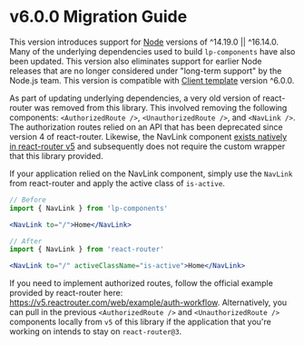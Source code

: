 # v6.0.0 Migration Guide

This version introduces support for [Node](https://nodejs.org/en/) versions of ^14.19.0 || ^16.14.0. Many of the underlying dependencies used to build `lp-components` have also been updated. This version also eliminates support for earlier Node releases that are no longer considered under "long-term support" by the Node.js team. This version is compatible with [Client template](https://github.com/LaunchPadLab/client-template) version ^6.0.0.

As part of updating underlying dependencies, a very old version of react-router was removed from this library. This involved removing the following components: `<AuthorizedRoute />`, `<UnauthorizedRoute />`, and `<NavLink />`. The authorization routes relied on an API that has been deprecated since version 4 of react-router. Likewise, the NavLink component [exists natively in react-router v5](https://v5.reactrouter.com/web/api/NavLink) and subsequently does not require the custom wrapper that this library provided.

If your application relied on the NavLink component, simply use the `NavLink` from react-router and apply the active class of `is-active`.

```jsx
// Before
import { NavLink } from 'lp-components'

<NavLink to="/">Home</NavLink>

// After
import { NavLink } from 'react-router'

<NavLink to="/" activeClassName="is-active">Home</NavLink>
```

If you need to implement authorized routes, follow the official example provided by react-router here: https://v5.reactrouter.com/web/example/auth-workflow. Alternatively, you can pull in the previous `<AuthorizedRoute />` and `<UnauthorizedRoute />` components locally from `v5` of this library if the application that you're working on intends to stay on `react-router@3`.